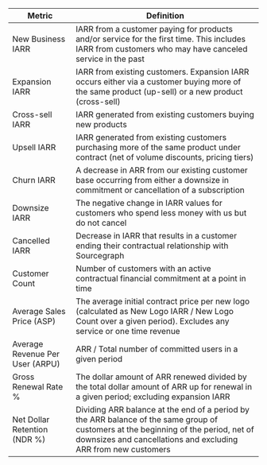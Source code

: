| Metric                          | Definition                                |
| ------------------------------- | ------------------------------------------|
| New Business IARR               | IARR from a customer paying for products and/or service for the first time. This includes IARR from customers who may have canceled service in the past                                               |
| Expansion IARR                  | IARR from existing customers. Expansion IARR occurs either via a customer buying more of the same product (up-sell) or a new product (cross-sell)                                                     |
| Cross-sell IARR                 | IARR generated from existing customers buying new products                                                                                                                                            |
| Upsell IARR                     | IARR generated from existing customers purchasing more of the same product under contract (net of volume discounts, pricing tiers)                                                                    |
| Churn IARR                      | A decrease in ARR from our existing customer base occurring from either a downsize in commitment or cancellation of a subscription                                                                    |
| Downsize IARR                   | The negative change in IARR values for customers who spend less money with us but do not cancel                                                                                                       |
| Cancelled IARR                  | Decrease in IARR that results in a customer ending their contractual relationship with Sourcegraph                                                                                                    |
| Customer Count                  | Number of customers with an active contractual financial commitment at a point in time                                                                                                                |
| Average Sales Price (ASP)       | The average initial contract price per new logo (calculated as New Logo IARR / New Logo Count over a given period). Excludes any service or one time revenue                                          |
| Average Revenue Per User (ARPU) | ARR / Total number of committed users in a given period                                                                                                                                               |
| Gross Renewal Rate %            | The dollar amount of ARR renewed divided by the total dollar amount of ARR up for renewal in a given period; excluding expansion IARR                                                                           |
| Net Dollar Retention (NDR %)    | Dividing ARR balance at the end of a period by the ARR balance of the same group of customers at the beginning of the period, net of downsizes and cancellations and excluding ARR from new customers |
